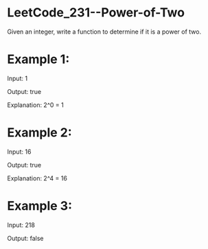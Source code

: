 # LeetCode_231--Power-of-Two

Given an integer, write a function to determine if it is a power of two.

# Example 1:

Input: 1

Output: true 

Explanation: 2^0 = 1

# Example 2:

Input: 16

Output: true

Explanation: 2^4 = 16

# Example 3:

Input: 218

Output: false
